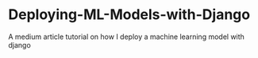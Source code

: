 # Deploying-ML-Models-with-Django
A medium article tutorial on how I deploy a machine learning model with django

